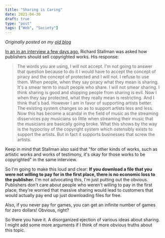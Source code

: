 ```yaml
---
title: "Sharing is Caring"
date: 2021-04-30
draft: true
type: "post"
tags: ["Web", "Society"]
---
```



*Originally posted on my [old blog](https://git.exozy.me/a/blog/src/branch/main/_posts/2021-04-30-sharing-is-caring.md)*


[In an in an interview a few days ago](https://en.wikinews.org/wiki/Wikinews_discusses_DRM_and_DMCA_with_Richard_Stallman_after_GitHub_re-enables_public_access_to_youtube-dl), Richard Stallman was asked how publishers should sell copyrighted works. His response:

> The words you are using, I will not accept. I'm not going to answer that question because to do it I would have to accept the concept of piracy and the concept of protected and I will not. I refuse to use them. When people, when they say piracy what they mean is sharing. It's a smear term to insult people who share. I will not smear sharing. I think sharing is good and stopping people from sharing is evil. Now I when they say protected, what they really mean is restricting. And I think that's bad. However I am in favor of supporting artists better. The existing system changes so as to support artists less and less. Now this has become a scandal in the field of music as the streaming disservices pay musicians so little when streaming their music that the musicians are basically going broke. What this shows by the way is the hypocrisy of the copyright system which ostensibly exists to support the artists. But in fact it supports businesses that screw the artists. 

Keep in mind that Stallman also said that "for other kinds of works, such as artistic works and works of testimony, it's okay for those works to be copyrighted" in the same interview. 

So I'm going to make this loud and clear: **If you download a file that you were not willing to pay for in the first place, there is no economic loss to the publisher.** I'm not advocating this, I'm just putting out the obvious. Publishers don't care about people who weren't willing to pay in the first place; they're worried that massive sharing would lead to customers that would actually pay end up just downloading files for free.

Also, if you never pay for games, you can get an infinite number of games for zero dollars! Obvious, right?

So there you have it. A disorganized ejection of various ideas about sharing. I might add some more arguments if I think of more obvious truths about this topic.


